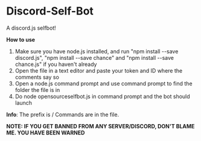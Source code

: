 # Discord-Self-Bot
A discord.js selfbot!

**How to use**
1. Make sure you have node.js installed, and run "npm install --save discord.js", "npm install --save chance" and "npm install --save chance.js" if you haven't already
2. Open the file in a text editor and paste your token and ID where the comments say so
3. Open a node.js command prompt and use command prompt to find the folder the file is in
4. Do node opensourceselfbot.js in command prompt and the bot should launch

**Info**:
The prefix is /
Commands are in the file.


**NOTE: IF YOU GET BANNED FROM ANY SERVER/DISCORD, DON'T BLAME ME. YOU HAVE BEEN WARNED**
